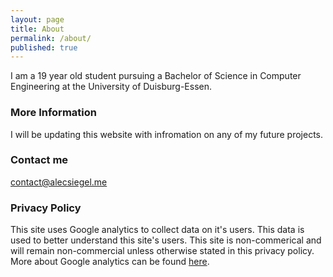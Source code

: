 ```yaml
---
layout: page
title: About
permalink: /about/
published: true
---
```


I am a 19 year old student pursuing a Bachelor of Science in Computer Engineering at the University of Duisburg-Essen.   

### More Information

I will be updating this website with infromation on any of my future projects.

### Contact me

[contact@alecsiegel.me](mailto:contact@alecsiegel.me)

### Privacy Policy
This site uses Google analytics to collect data on it's users. This data is used to better understand this site's users. This site is non-commerical and will remain non-commercial unless otherwise stated in this privacy policy. More about Google analytics can be found [here](https://www.google.com/policies/privacy/partners/).
